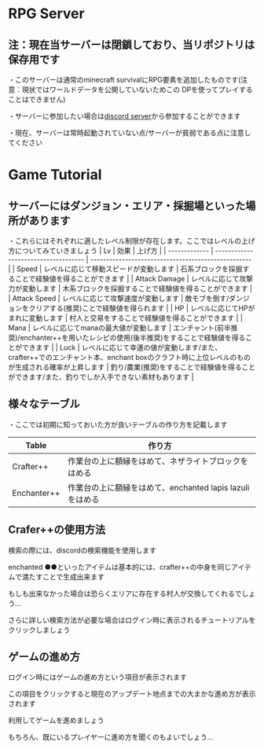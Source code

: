 # RPG Server

## 注：現在当サーバーは閉鎖しており、当リポジトリは保存用です

・このサーバーは通常のminecraft survivalにRPG要素を追加したものです(注意：現状ではワールドデータを公開していないためこの
DPを使ってプレイすることはできません)

・サーバーに参加したい場合は[discord server](https://discord.gg/KEV8SdY7Uc)から参加することができます

・現在、サーバーは常時起動されていない点/サーバーが貧弱である点に注意してください

# Game Tutorial

## サーバーにはダンジョン・エリア・採掘場といった場所があります
・これらにはそれぞれに適したレベル制限が存在します。ここではレベルの上げ方についてみていきましょう
 | Lv            | 効果                                 | 上げ方                                               |
 | ------------- | ------------------------------------ | --------------------------------------------------- |
 | Speed         | レベルに応じて移動スピードが変動します | 石系ブロックを採掘することで経験値を得ることができます |
 | Attack Damage | レベルに応じて攻撃力が変動します       | 木系ブロックを採掘することで経験値を得ることができます |
 | Attack Speed  | レベルに応じて攻撃速度が変動します     | 敵モブを倒す/ダンジョンをクリアする(推奨)ことで経験値を得られます |
 | HP            | レベルに応じてHPがまれに変動します     | 村人と交易をすることで経験値を得ることができます |
 | Mana          | レベルに応じてmanaの最大値が変動します | エンチャント(前半推奨)/enchanter++を用いたレシピの使用(後半推奨)をすることで経験値を得ることができます |
 | Luck          | レベルに応じて幸運の値が変動します/また、crafter++でのエンチャント本、enchant boxのクラフト時に上位レベルのものが生成される確率が上昇します | 釣り/農業(推奨)をすることで経験値を得ることができます/また、釣りでしか入手できない素材もあります |

## 様々なテーブル
・ここでは初期に知っておいた方が良いテーブルの作り方を記載します

 | Table | 作り方 |
 | ----- | ------ |
 | Crafter++ | 作業台の上に額縁をはめて、ネザライトブロックをはめる |
 | Enchanter++ | 作業台の上に額縁をはめて、enchanted lapis lazuliをはめる |

## Crafer++の使用方法

検索の際には、discordの検索機能を使用します

enchanted ●●といったアイテムは基本的には、crafter++の中身を同じアイテムで満たすことで生成出来ます

もしも出来なかった場合は恐らくエリアに存在する村人が交換してくれるでしょう...

さらに詳しい検索方法が必要な場合はログイン時に表示されるチュートリアルをクリックしましょう

## ゲームの進め方

ログイン時にはゲームの進め方という項目が表示されます

この項目をクリックすると現在のアップデート地点までの大まかな進め方が表示されます

利用してゲームを進めましょう

もちろん、既にいるプレイヤーに進め方を聞くのもよいでしょう...
